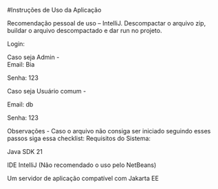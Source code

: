 #Instruções de Uso da Aplicação 

Recomendação pessoal de uso – IntelliJ. Descompactar o arquivo zip, buildar o arquivo descompactado e dar run no projeto. 

Login: 

Caso seja Admin -  
Email: Bia 

Senha: 123 

Caso seja Usuário comum - 

Email: db 

Senha: 123 

Observações - Caso o arquivo não consiga ser iniciado seguindo esses passos siga essa checklist: 
Requisitos do Sistema: 

Java SDK 21 

IDE IntelliJ (Não recomendado o uso pelo NetBeans) 

Um servidor de aplicação compatível com Jakarta EE

